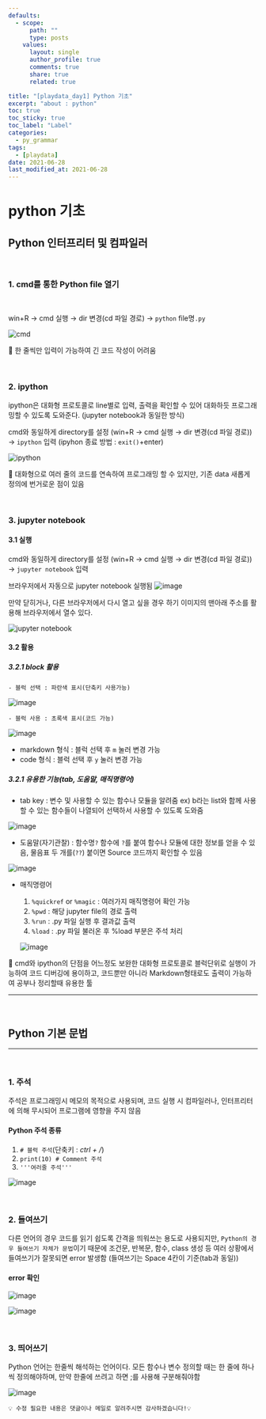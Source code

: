 ```yaml
---
defaults:
  - scope:
      path: ""
      type: posts
    values:
      layout: single
      author_profile: true
      comments: true
      share: true
      related: true

title: "[playdata_day1] Python 기초"
excerpt: "about : python"
toc: true
toc_sticky: true
toc_label: "Label"
categories:
  - py_grammar
tags:
  - [playdata]
date: 2021-06-28
last_modified_at: 2021-06-28
---
```


# python 기초

## Python 인터프리터 및 컴파일러

<br>

### 1. cmd를 통한 Python file 열기 

<br>

win+R → cmd 실행 → dir 변경(cd 파일 경로) → `python` file명`.py`

![cmd](https://user-images.githubusercontent.com/77658029/123651836-c519d380-d866-11eb-8700-4859877c372e.png)


💨 한 줄씩만 입력이 가능하여 긴 코드 작성이 어려움


<br>

### 2. ipython

ipython은 대화형 프로토콜로 line별로 입력, 출력을 확인할 수 있어 대화하듯 프로그래밍할 수 있도록 도와준다. (jupyter notebook과 동일한 방식)

cmd와 동일하게 directory를 설정
(win+R → cmd 실행 → dir 변경(cd 파일 경로))
→ `ipython` 입력
(ipyhon 종료 방법 : `exit()`+enter)

![ipython](https://user-images.githubusercontent.com/77658029/123652790-93553c80-d867-11eb-87d7-1181ab676ccc.png)

💨 대화형으로 여러 줄의 코드를 연속하여 프로그래밍 할 수 있지만, 기존 data 새롭게 정의에 번거로운 점이 있음

<br>

### 3. jupyter notebook

#### 3.1 실행
cmd와 동일하게 directory를 설정
(win+R → cmd 실행 → dir 변경(cd 파일 경로))
→ `jupyter notebook` 입력

브라우저에서 자동으로 jupyter notebook 실행됨
![image](https://user-images.githubusercontent.com/77658029/123653619-46259a80-d868-11eb-9b8d-9e542a3c4301.png)

만약 닫히거나, 다른 브라우저에서 다시 열고 싶을 경우 하기 이미지의 맨아래 주소를 활용해 브라우저에서 열수 있다.

![jupyter notebook](https://user-images.githubusercontent.com/77658029/123653407-1080b180-d868-11eb-8bba-e51670e5efe9.png)


#### 3.2 활용

##### 3.2.1 block 활용

    - 블럭 선택 : 파란색 표시(단축키 사용가능)

  ![image](https://user-images.githubusercontent.com/77658029/123658305-8e46bc00-d86c-11eb-9b11-f2072aa6832e.png)

    - 블럭 사용 : 초록색 표시(코드 가능)

  ![image](https://user-images.githubusercontent.com/77658029/123658403-a74f6d00-d86c-11eb-8e2e-2322ec9d19f9.png)

  - markdown 형식
    : 블럭 선택 후 `m` 눌러 변경 가능
  - code 형식
    : 블럭 선택 후 `y` 눌러 변경 가능

##### 3.2.1 유용한 기능(tab, 도움말, 매직명령어)

  - tab key : 변수 및 사용할 수 있는 함수나 모듈을 알려줌
  ex) b라는 list와 함께 사용할 수 있는 함수들이 나열되어 선택하서 사용할 수 있도록 도와줌

![image](https://user-images.githubusercontent.com/77658029/123659263-73287c00-d86d-11eb-87cb-f80f1b25a89b.png)


  - 도움말(자기관찰) : 함수명`?`
  함수에 `?`를 붙여 함수나 모듈에 대한 정보를 얻을 수 있음, 물음표 두 개를(`??`) 붙이면 Source 코드까지 확인할 수 있음
  
  ![image](https://user-images.githubusercontent.com/77658029/123659519-be428f00-d86d-11eb-9d6b-9f8ffd8d647d.png)
  
  - 매직명령어
    1. `%quickref` or `%magic` : 여러가지 매직명령어 확인 가능
    2. `%pwd` : 해당 jupyter file의 경로 출력
    3. `%run` : .py 파일 실행 후 결과값 출력
    4. `%load` : .py 파일 불러온 후 %load 부분은 주석 처리

    ![image](https://user-images.githubusercontent.com/77658029/123660543-b8997900-d86e-11eb-89bd-b89e783befb6.png)

💨 cmd와 ipython의 단점을 어느정도 보완한 대화형 프로토콜로 블럭단위로 실행이 가능하여 코드 디버깅에 용이하고, 코드뿐만 아니라 Markdown형태로도 출력이 가능하여 공부나 정리할때 유용한 툴

---
<br>

## Python 기본 문법
---
<br>

### 1. 주석

주석은 프로그래밍시 메모의 목적으로 사용되며, 코드 실행 시 컴파일러나, 인터프리터에 의해 무시되어 프로그램에 영향을 주지 않음

#### Python 주석 종류

1. `# 블럭 주석`(단축키 : *ctrl + /*)
2. `print(10) # Comment 주석`
3. `'''여러줄 주석'''`

![image](https://user-images.githubusercontent.com/77658029/123656324-c5b46900-d86a-11eb-9c48-f052c0acf86a.png)

<br>

### 2. 들여쓰기

다른 언어의 경우 코드를 읽기 쉽도록 간격을 띄워쓰는 용도로 사용되지만, `Python의 경우 들여쓰기 자체가 문법`이기 때문에 조건문, 반복문, 함수, class 생성 등 여러 상황에서 들여쓰기가 잘못되면 error 발생함
(들여쓰기는 Space 4칸이 기준(tab과 동일))

#### error 확인

![image](https://user-images.githubusercontent.com/77658029/123657043-69057e00-d86b-11eb-9cbd-05ff4670e709.png)

![image](https://user-images.githubusercontent.com/77658029/123657318-a5d17500-d86b-11eb-8824-e8bc40231a56.png)


<br>

### 3. 띄어쓰기

Python 언어는 한줄씩 해석하는 언어이다. 모든 함수나 변수 정의할 때는 한 줄에 하나씩 정의해야하며, 만약 한줄에 쓰려고 하면 ;를 사용해 구분해줘야함

![image](https://user-images.githubusercontent.com/77658029/123657600-e630f300-d86b-11eb-90b6-73c9086ad315.png)


```
💡 수정 필요한 내용은 댓글이나 메일로 알려주시면 감사하겠습니다!💡 
```